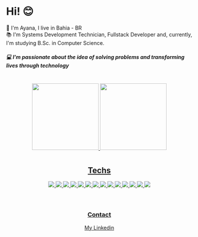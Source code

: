 <div> 
  <h1> Hi! 😊 </h1>
</div>

🌴 I'm Ayana, I live in Bahia - BR   
📚 I'm Systems Development Technician, Fullstack Developer and, currently, I'm studying B.Sc. in Computer Science.

<h5> 
  💻 I'm passionate about the idea of solving problems and transforming lives through technology
</h5>
&nbsp;

<div style="text-align:center;margin-bottom:40px">
  <a href="https://github.com/ayanamello">
  <img height="180em" src="https://github-readme-stats.vercel.app/api?username=ayanamello&show_icons=true&theme=radical&bg_color=0D1117&title_color=6AD600&include_all_commits=true&count_private=true"/>
  <img height="180em" src="https://github-readme-stats.vercel.app/api/top-langs/?username=ayanamello&theme=radical&bg_color=0D1117&title_color=6AD600"/>
</div>

<h2 style="text-align:center">Techs</h2>  

<div style="text-align:center;margin-bottom:40px;padding-bottom:20px;border-bottom: 1px solid #FFF8"> 
  <img src="https://img.shields.io/badge/HTML5-E34F26?style=for-the-badge&logo=html5&logoColor=white"/>
  <img src="https://img.shields.io/badge/CSS3-1572B6?style=for-the-badge&logo=css3&logoColor=white"/>
  <img src="https://img.shields.io/badge/JavaScript-323330?style=for-the-badge&logo=javascript&logoColor=F7DF1E"/>
  <img src="https://img.shields.io/badge/TypeScript-007ACC?style=for-the-badge&logo=typescript&logoColor=white"/>
  <img src="https://img.shields.io/badge/React-20232A?style=for-the-badge&logo=react&logoColor=61DAFB"/>
  <img src="https://img.shields.io/badge/React_Native-20232A?style=for-the-badge&logo=react&logoColor=61DAFB">
  <img src="https://img.shields.io/badge/next.js-000000?style=for-the-badge&logo=nextdotjs&logoColor=white"/>
  <img src="https://img.shields.io/badge/Redux-593D88?style=for-the-badge&logo=redux&logoColor=white">
  <img src="https://img.shields.io/badge/Node.js-339933?style=for-the-badge&logo=nodedotjs&logoColor=white"/>
  <img src="https://img.shields.io/badge/Python-FFD43B?style=for-the-badge&logo=python&logoColor=blue"/>
  <img src="https://img.shields.io/badge/Flask-000000?style=for-the-badge&logo=flask&logoColor=white"/>
  <img src="https://img.shields.io/badge/Django-092E20?style=for-the-badge&logo=django&logoColor=green"/>
  <img src="https://img.shields.io/badge/Selenium-43B02A?style=for-the-badge&logo=Selenium&logoColor=white"/>
  <img src="https://img.shields.io/badge/Docker-2CA5E0?style=for-the-badge&logo=docker&logoColor=white"/>
</div>

<h3 style="text-align:center">Contact</h3>  

<div style="text-align:center">
  <a href="https://www.linkedin.com/in/ayana-mello/" target="_blank">
    My Linkedin
  </a>
</div>

